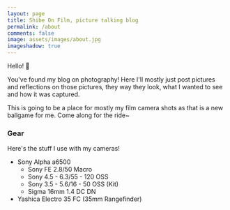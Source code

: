 ```yaml
---
layout: page
title: Shibe On Film, picture talking blog
permalink: /about
comments: false
image: assets/images/about.jpg
imageshadow: true
---
```


Hello! 👋

You've found my blog on photography! Here I'll mostly just post pictures and reflections on those pictures, they way they look, what I wanted to see and how it was captured. 

This is going to be a place for mostly my film camera shots as that is a new ballgame for me. Come along for the ride~

### Gear

Here's the stuff I use with my cameras!

 - Sony Alpha a6500
    - Sony FE 2.8/50 Macro
    - Sony 4.5 - 6.3/55 - 120 OSS
    - Sony 3.5 - 5.6/16 - 50 OSS (Kit)
    - Sigma 16mm 1.4 DC DN
 - Yashica Electro 35 FC (35mm Rangefinder)